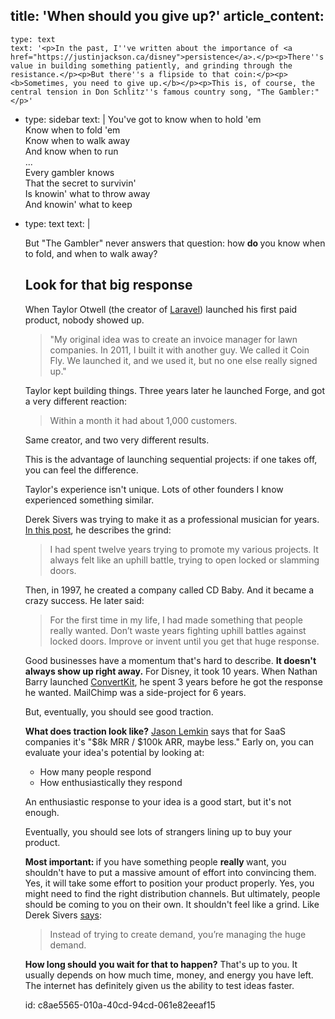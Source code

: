 title: 'When should you give up?'
article_content:
  -
    type: text
    text: '<p>In the past, I''ve written about the importance of <a href="https://justinjackson.ca/disney">persistence</a>.</p><p>There''s value in building something patiently, and grinding through the resistance.</p><p>But there''s a flipside to that coin:</p><p><b>Sometimes, you need to give up.</b></p><p>This is, of course, the central tension in Don Schlitz''s famous country song, "The Gambler:"</p>'
  -
    type: sidebar
    text: |
      You've got to know when to hold 'em<br>
      Know when to fold 'em<br>
      Know when to walk away<br>
      And know when to run<br>
      ...<br>
      Every gambler knows<br>
      That the secret to survivin'<br>
      Is knowin' what to throw away<br>
      And knowin' what to keep
  -
    type: text
    text: |
      <p>But "The Gambler" never answers that question: how <b>do </b>you know when to fold, and when to walk away?</p><h2>Look for that big response</h2><p>When Taylor Otwell (the creator of <a href="https://laravel.com/">Laravel</a>) launched his first paid product, nobody showed up.</p><blockquote><p>"My original idea was to create an invoice manager for lawn companies. In 2011, I built it with another guy. We called it Coin Fly. We launched it, and we used it, but no one else really signed up."</p></blockquote><p>Taylor kept building things. Three years later he launched Forge, and got a very different reaction:</p><blockquote><p>Within a month it had about 1,000 customers.</p></blockquote><p>Same creator, and two very different results.</p><p>This is the advantage of launching sequential projects: if one takes off, you can feel the difference.</p><p>Taylor's experience isn't unique. Lots of other founders I know experienced something similar.</p><p>Derek Sivers was trying to make it as a professional musician for years. <a href="https://sivers.org/hitswitch">In this post</a>, he describes the grind:</p><blockquote><p>I had spent twelve years trying to promote my various projects. It always felt like an uphill battle, trying to open locked or slamming doors.</p></blockquote><p>Then, in 1997, he created a company called CD Baby. And it became a crazy success. He later said:</p><blockquote><p>For the first time in my life, I had made something that people really wanted. Don’t waste years fighting uphill battles against locked doors. Improve or invent until you get that huge response.</p></blockquote><p>Good businesses have a momentum that's hard to describe. <b>It doesn't always show up right away.</b> For Disney, it took 10 years. When Nathan Barry launched&nbsp;<a href="http://mbsy.co/convertkit/75552">ConvertKit</a>, he spent 3 years before he got the response he wanted. MailChimp was a side-project for 6 years.</p><p>But, eventually, you should see good traction.&nbsp;&nbsp;</p><p><b>What does traction look like?</b> <a href="https://twitter.com/jasonlk/status/1081363657328492545">Jason Lemkin</a> says that for SaaS companies it's "$8k MRR / $100k ARR, maybe less." Early on, you can evaluate your idea's potential by looking at:</p><ul><li>How many people respond</li><li>How enthusiastically they respond</li></ul><p>An enthusiastic response to your idea is a good start, but it's not enough.
      
      Eventually, you should see lots of strangers lining up to buy your product.&nbsp;</p><p><b>Most important:&nbsp;</b>if you have something people <b>really </b>want, you shouldn't have to put a massive amount of effort into convincing them. Yes, it will take some effort to position your product properly. Yes, you might need to find the right distribution channels. But ultimately, people should be coming to you on their own. It shouldn't feel like a grind. Like Derek Sivers <a href="https://sivers.org/hitswitch">says</a>:</p><blockquote><p>Instead of trying to create demand, you’re managing the huge demand.</p></blockquote><p><b>How long should you wait for that to happen?</b>&nbsp;That's up to you. It usually depends on how much time, money, and energy you have left. The internet has definitely given us the ability to test ideas faster.&nbsp;</p>
id: c8ae5565-010a-40cd-94cd-061e82eeaf15
